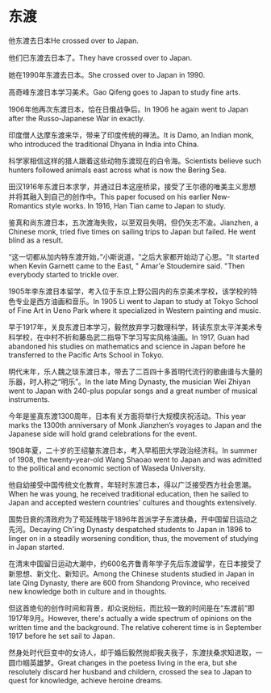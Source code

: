 # 东渡

<p><span class="chinese">他东渡去日本</span><span class="english">He crossed over to Japan.</span></p>

<p><span class="chinese">他们已东渡去日本了。</span><span class="english">They have crossed over to Japan.</span></p>

<p><span class="chinese">她在1990年东渡去日本。</span><span class="english">She crossed over to Japan in 1990.</span></p>

<p><span class="chinese">高奇峰东渡日本学习美术。</span><span class="english">Gao Qifeng goes to Japan to study fine arts.</span></p>

<p><span class="chinese">1906年他再次东渡日本，恰在日俄战争后。</span><span class="english">In 1906 he again went to Japan after the Russo-Japanese War in exactly.</span></p>

<p><span class="chinese">印度僧人达摩东渡来华，带来了印度传统的禅法。</span><span class="english">It is Damo, an Indian monk, who introduced the traditional Dhyana in India into China.</span></p>

<p><span class="chinese">科学家相信这样的猎人跟着这些动物东渡现在的白令海。</span><span class="english">Scientists believe such hunters followed animals east across what is now the Bering Sea.</span></p>

<p><span class="chinese">田汉1916年东渡日本求学，并通过日本这座桥梁，接受了王尔德的唯美主义思想并将其融入到自己的创作中。</span><span class="english">This paper focused on his earlier New-Romantics style works. In 1916, Han Tian came to Japan to study.</span></p>

<p><span class="chinese">鉴真和尚东渡日本，五次渡海失败，以至双目失明，但仍矢志不渝。</span><span class="english">Jianzhen, a Chinese monk, tried five times on sailing trips to Japan but failed. He went blind as a result.</span></p>

<p><span class="chinese">“这一切都从加内特东渡开始，”小斯说道，“之后大家都开始动了心思。</span><span class="english">"It started when Kevin Garnett came to the East, " Amar'e Stoudemire said. "Then everybody started to trickle over.</span></p>

<p><span class="chinese">1905年李东渡日本留学，考入位于东京上野公园内的东京美术学校，该学校的特色专业是西方油画和音乐。</span><span class="english">In 1905 Li went to Japan to study at Tokyo School of Fine Art in Ueno Park where it specialized in Western painting and music.</span></p>

<p><span class="chinese">早于1917年，关良东渡日本学习，毅然放弃学习数理科学，转读东京太平洋美术专科学校，在中村不折和藤岛武二指导下学习写实风格油画。</span><span class="english">In 1917, Guan had abandoned his studies on mathematics and science in Japan before he transferred to the Pacific Arts School in Tokyo.</span></p>

<p><span class="chinese">明代末年，乐人魏之琰东渡日本，带去了二百四十多首明代流行的歌曲谱与大量的乐器，时人称之“明乐”。</span><span class="english">In the late Ming Dynasty, the musician Wei Zhiyan went to Japan with 240-plus popular songs and a great number of musical instruments.</span></p>

<p><span class="chinese">今年是鉴真东渡1300周年，日本有关方面将举行大规模庆祝活动。</span><span class="english">This year marks the 1300th anniversary of Monk Jianzhen’s voyages to Japan and the Japanese side will hold grand celebrations for the event.</span></p>

<p><span class="chinese">1908年夏，二十岁的王绍鏊东渡日本，考入早稻田大学政治经济科。</span><span class="english">In summer of 1908, the twenty-year-old Wang Shaoao went to Japan and was admitted to the political and economic section of Waseda University.</span></p>

<p><span class="chinese">他自幼接受中国传统文化教育，年轻时东渡日本，得以广泛接受西方社会思潮。</span><span class="english">When he was young, he received traditional education, then he sailed to Japan and accepted western countries' cultures and thoughts extensively.</span></p>

<p><span class="chinese">国势日衰的清政府为了苟延残喘于1896年首派学子东渡扶桑，开中国留日运动之先河。</span><span class="english">Decaying Ch'ing Dynasty despatched students to Japan in 1896 to linger on in a steadily worsening condition, thus, the movement of studying in Japan started.</span></p>

<p><span class="chinese">在清末中国留日运动大潮中，约600名齐鲁青年学子先后东渡留学，在日本接受了新思想、新文化、新知识。</span><span class="english">Among the Chinese students studied in Japan in late Qing Dynasty, there are 600 from Shandong Province, who received new knowledge both in culture and in thoughts.</span></p>

<p><span class="chinese">但这首绝句的创作时间和背景，却众说纷纭，而比较一致的时间是在“东渡前”即1917年9月。</span><span class="english">However, there's actually a wide spectrum of opinions on the written time and the background. The relative coherent time is in September 1917 before he set sail to Japan.</span></p>

<p><span class="chinese">然身处时代巨变中的女诗人，却于婚后毅然抛却我夫我子，东渡扶桑求知进取，一圆巾帼英雄梦。</span><span class="english">Great changes in the poetess living in the era, but she resolutely discard her husband and childern, crossed the sea to Japan to quest for knowledge, achieve heroine dreams.</span></p>

